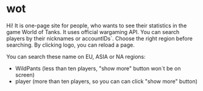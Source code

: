 # wot
Hi!
It is one-page site for people, who wants to see their statistics in the game World of Tanks.
It uses official wargaming API. 
You can search players by their nicknames or accountIDs`.
Choose the right region before searching.
By clicking logo, you can reload a page.

You can search these name on EU, ASIA or NA regions:
- WildPants  (less than ten players, "show more" button won`t be on screen)
- player  (more than ten players, so you can can click "show more" button)
